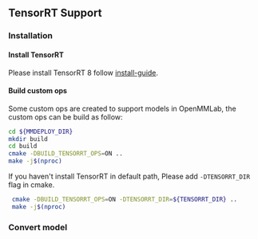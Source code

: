 ## TensorRT Support

### Installation

#### Install TensorRT

Please install TensorRT 8 follow [install-guide](https://docs.nvidia.com/deeplearning/tensorrt/install-guide/index.html).

#### Build custom ops

Some custom ops are created to support models in OpenMMLab, the custom ops can be build as follow:

```bash
cd ${MMDEPLOY_DIR}
mkdir build
cd build
cmake -DBUILD_TENSORRT_OPS=ON ..
make -j$(nproc)
```

If you haven't install TensorRT in default path, Please add `-DTENSORRT_DIR` flag in cmake.

```bash
 cmake -DBUILD_TENSORRT_OPS=ON -DTENSORRT_DIR=${TENSORRT_DIR} ..
 make -j$(nproc)
```

### Convert model
